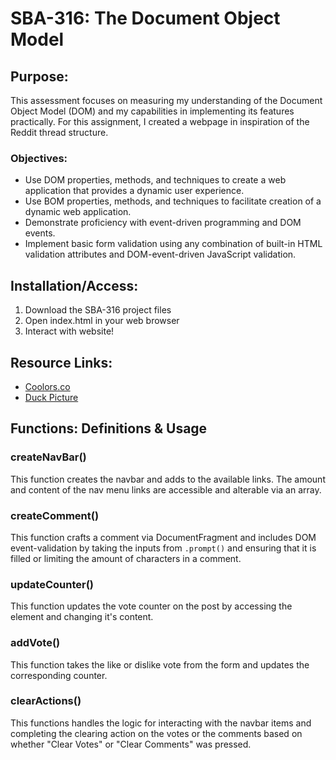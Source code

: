 # SBA-316: The Document Object Model #

## Purpose: ##
This assessment focuses on measuring my understanding of the Document Object Model (DOM) and my capabilities in implementing its features practically. For this assignment, I created a webpage in inspiration of the Reddit thread structure. 

### Objectives: ###
- Use DOM properties, methods, and techniques to create a web application that provides a dynamic user experience.
- Use BOM properties, methods, and techniques to facilitate creation of a dynamic web application.
- Demonstrate proficiency with event-driven programming and DOM events.
- Implement basic form validation using any combination of built-in HTML validation attributes and DOM-event-driven JavaScript validation.

## Installation/Access: ##
1. Download the SBA-316 project files
2. Open index.html in your web browser
3. Interact with website!

## Resource Links: ##
- [Coolors.co](https://coolors.co/0d1f22-264027-3c5233-f1bf98-b38a58)
- [Duck Picture](https://www.pexels.com/photo/close-up-of-a-mallard-duck-in-autumn-setting-33594736/)

## Functions: Definitions & Usage ##

### createNavBar() ###
This function creates the navbar and adds to the available links. The amount and content of the nav menu links are accessible and alterable via an array. 

### createComment() ###
This function crafts a comment via DocumentFragment and includes DOM event-validation by taking the inputs from `.prompt()` and ensuring that it is filled or limiting the amount of characters in a comment.

### updateCounter() ###
This function updates the vote counter on the post by accessing the element and changing it's content. 

### addVote() ###

This function takes the like or dislike vote from the form and updates the corresponding counter. 

### clearActions() ###

This functions handles the logic for interacting with the navbar items and completing the clearing action on the votes or the comments based on whether "Clear Votes" or "Clear Comments" was pressed. 